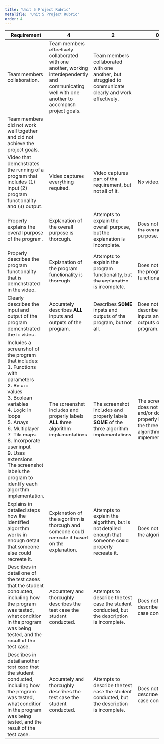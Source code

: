 ```yaml
---
title: 'Unit 5 Project Rubric'
metaTitle: 'Unit 5 Project Rubric'
order: 4
---
```


| Requirement | 4 | 2 | 0 |
|---|---|---|---|
| Team members collaboration. | Team members effectively collaborated with one another, working interdependently and communicating well with one another to accomplish project goals. | Team members collaborated with one another, but struggled to communicate clearly and work effectively. | 
Team members did not work well together and did not achieve the project goals. |
| Video that demonstrates the running of a program that includes (1) input (2) program functionality and (3) output. | Video captures everything required. | Video captures part of the requirement, but not all of it. | No video. |
| Properly explains the overall purpose of the program. | Explanation of the overall purpose is thorough. | Attempts to explain the overall purpose, but the explanation is incomplete. | Does not explain the overall purpose. |
| Properly describes the program functionality that is demonstrated in the video. | Explanation of the program functionality is thorough. | Attempts to explain the program functionality, but the explanation is incomplete. | Does not explain the program functionality. |
| Clearly describes the input and output of the program demonstrated the in video.| Accurately describes **ALL** inputs and outputs of the program. | Describes **SOME** inputs and outputs of the program, but not all.| Does not describe the inputs and outputs of the program. |
| Includes a screenshot of the program that includes:<br/>1. Functions with parameters<br/>2. Return values<br/>3. Boolean variables<br/>4. Logic in loops<br/>5. Arrays<br/>6. Multiplayer<br/>7. Tile maps<br/>8. Incorporate user input<br/>9. Uses extensions<br/>The screenshot labels the program to identify each algorithm implementation. | The screenshot includes and properly labels **ALL** three algorithm implementations. | The screenshot includes and properly labels **SOME** of the three algorithm implementations. | The screenshot does not include and/or does not properly label the three algorithm implementations. |
| Explains in detailed steps how the identified algorithm works in enough detail that someone else could recreate it. | Explanation of the algorithm is thorough and someone could recreate it based on the explanation. | Attempts to explain the algorithm, but is not detailed enough that someone could properly recreate it. | Does not explain the algorithm. |
| Describes in detail one of the test cases that the student conducted, including how the program was tested, what condition in the program was being tested, and the result of the test case. | Accurately and thoroughly describes the test case the student conducted. | Attempts to describe the test case the student conducted, but the description is incomplete. | Does not describe the test case conducted. |
| Describes in detail another test case that the student conducted, including how the program was tested, what condition in the program was being tested, and the result of the test case. | Accurately and thoroughly describes the test case the student conducted. | Attempts to describe the test case the student conducted, but the description is incomplete. | Does not describe the test case conducted. |
